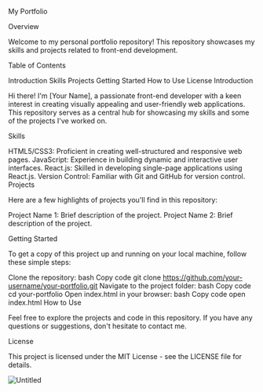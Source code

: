 My Portfolio

Overview

Welcome to my personal portfolio repository! This repository showcases my skills and projects related to front-end development.

Table of Contents

Introduction
Skills
Projects
Getting Started
How to Use
License
Introduction

Hi there! I'm [Your Name], a passionate front-end developer with a keen interest in creating visually appealing and user-friendly web applications. This repository serves as a central hub for showcasing my skills and some of the projects I've worked on.

Skills

HTML5/CSS3: Proficient in creating well-structured and responsive web pages.
JavaScript: Experience in building dynamic and interactive user interfaces.
React.js: Skilled in developing single-page applications using React.js.
Version Control: Familiar with Git and GitHub for version control.
Projects

Here are a few highlights of projects you'll find in this repository:

Project Name 1: Brief description of the project.
Project Name 2: Brief description of the project.
<!-- Add more projects as needed -->
Getting Started

To get a copy of this project up and running on your local machine, follow these simple steps:

Clone the repository:
bash
Copy code
git clone https://github.com/your-username/your-portfolio.git
Navigate to the project folder:
bash
Copy code
cd your-portfolio
Open index.html in your browser:
bash
Copy code
open index.html
How to Use

Feel free to explore the projects and code in this repository. If you have any questions or suggestions, don't hesitate to contact me.

License

This project is licensed under the MIT License - see the LICENSE file for details.



![Untitled](https://github.com/bobyTopG/PortfolioWebProject/assets/106580794/323fc472-9fd9-4686-8aed-34bbe08b35cd)
